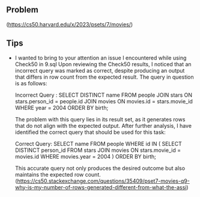 ## Problem
(https://cs50.harvard.edu/x/2023/psets/7/movies/)

## Tips
* I wanted to bring to your attention an issue I encountered while using Check50 in 9.sql
Upon reviewing the Check50 results, I noticed that an incorrect query was marked as correct, despite producing an output that differs in row count from the expected result. 
The query in question is as follows:

  Incorrect Query :
  SELECT DISTINCT name 
  FROM people 
  JOIN stars ON stars.person_id = people.id 
  JOIN movies ON movies.id = stars.movie_id 
  WHERE year = 2004 
  ORDER BY birth;
  
  The problem with this query lies in its result set, as it generates rows that do not align with the expected output. 
  After further analysis, I have identified the correct query that should be used for this task:
  
  Correct Query:
   SELECT name FROM people 
  WHERE id IN ( 
  	SELECT DISTINCT person_id FROM stars 
  	JOIN movies ON stars.movie_id = movies.id 
  	WHERE movies.year = 2004 ) 
  ORDER BY birth;
  
  This accurate query not only produces the desired outcome but also maintains the expected row count.
  (https://cs50.stackexchange.com/questions/35409/pset7-movies-q9-why-is-my-number-of-rows-generated-different-from-what-the-assi)
